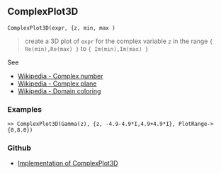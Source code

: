 ## ComplexPlot3D
 
```
ComplexPlot3D(expr, {z, min, max )
```

> create a 3D plot of `expr` for the complex variable `z` in the range `{ Re(min),Re(max) }` to `{ Im(min),Im(max) }`

See  
* [Wikipedia - Complex number](https://en.wikipedia.org/wiki/Complex_number) 
* [Wikipedia - Complex plane](https://en.wikipedia.org/wiki/Complex_plane) 
* [Wikipedia - Domain coloring](https://en.wikipedia.org/wiki/Domain_coloring)

### Examples

```
>> ComplexPlot3D(Gamma(z), {z, -4.9-4.9*I,4.9+4.9*I}, PlotRange->{0,8.0})

```

### Github

* [Implementation of ComplexPlot3D](https://github.com/axkr/symja_android_library/blob/master/symja_android_library/matheclipse-core/src/main/java/org/matheclipse/core/builtin/ManipulateFunction.java#L1916) 
